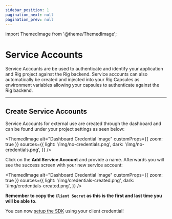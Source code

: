 ```yaml
---
sidebar_position: 1
pagination_next: null
pagination_prev: null
---
```

import ThemedImage from '@theme/ThemedImage';

# Service Accounts

Service Accounts are be used to authenticate and identify your application and Rig project against the Rig backend. Service accounts can also automatically be created and injected into your Rig Capsules as environment variables allowing your capsules to authenticate against the Rig backend.
<hr class="solid" />

## Create Service Accounts
Service Accounts for external use are created through the dashboard and can be found under your project settings as seen below:

<ThemedImage
  alt="Dashboard Credential Image"
  customProps={{
    zoom: true
  }}
  sources={{
    light: '/img/no-credentials.png',
    dark: '/img/no-credentials.png',
  }}
/>

Click on the **Add Service Account** and provide a name. Afterwards you will see the success screen with your new service account:

<ThemedImage
  alt="Dashboard Credential Image"
  customProps={{
    zoom: true
  }}
  sources={{
    light: '/img/credentials-created.png',
    dark: '/img/credentials-created.png',
  }}
/>

**Remember to copy the `Client Secret` as this is the first and last time you will be able to**.

You can now [setup the SDK](/sdks) using your client credential!